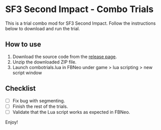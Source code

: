 # SF3 Second Impact - Combo Trials

This is a trial combo mod for SF3 Second Impact. Follow the instructions below to download and run the trial.

## How to use

1. Download the source code from the [release page](https://github.com/ps-zita/2i-combotrials/releases/tag/v0.0.2-alpha).
2. Unzip the downloaded ZIP file.
3. Launch combotrials.lua in FBNeo under game > lua scripting > new script window

## Checklist

- [ ] Fix bug with segmenting.
- [ ] Finish the rest of the trials.
- [ ] Validate that the Lua script works as expected in FBNeo.

Enjoy!
